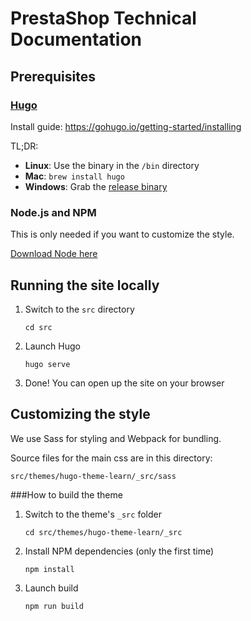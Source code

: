 # PrestaShop Technical Documentation

## Prerequisites

### [Hugo](https://gohugo.io/)

Install guide: https://gohugo.io/getting-started/installing

TL;DR:

* **Linux**: Use the binary in the `/bin` directory
* **Mac**: `brew install hugo`
* **Windows**: Grab the [release binary](https://github.com/gohugoio/hugo/releases)

### Node.js and NPM

This is only needed if you want to customize the style.

[Download Node here](https://nodejs.org/en/)

## Running the site locally

1. Switch to the `src` directory
    ```
    cd src
    ```

2. Launch Hugo
    ```
    hugo serve
    ```

3. Done! You can open up the site on your browser

## Customizing the style

We use Sass for styling and Webpack for bundling.

Source files for the main css are in this directory:
```
src/themes/hugo-theme-learn/_src/sass
```

###How to build the theme

1. Switch to the theme's `_src` folder
    ```
    cd src/themes/hugo-theme-learn/_src
    ```

2. Install NPM dependencies (only the first time)
    ```
    npm install
    ```
    
3. Launch build
    ```
    npm run build
    ```
